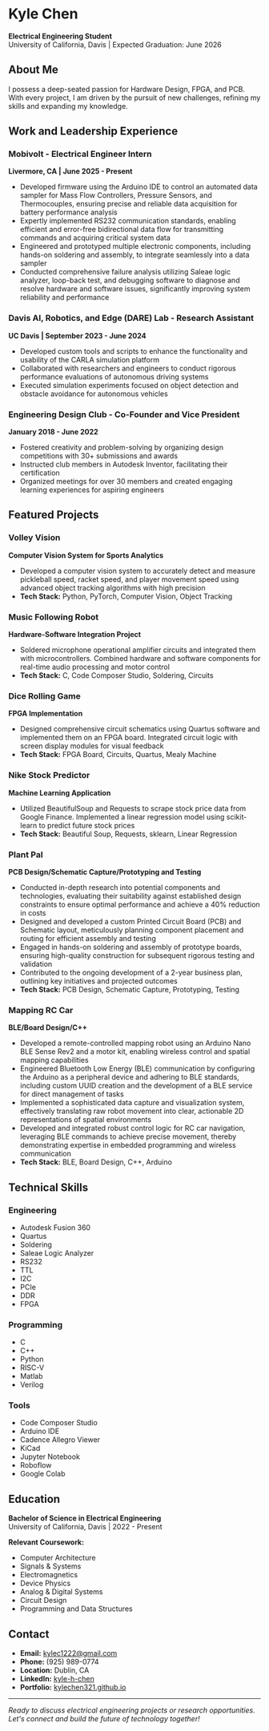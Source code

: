 # Kyle Chen

**Electrical Engineering Student**  
University of California, Davis | Expected Graduation: June 2026

## About Me

I possess a deep-seated passion for Hardware Design, FPGA, and PCB. With every project, I am driven by the pursuit of new challenges, refining my skills and expanding my knowledge.

## Work and Leadership Experience

### Mobivolt - Electrical Engineer Intern
**Livermore, CA | June 2025 - Present**
- Developed firmware using the Arduino IDE to control an automated data sampler for Mass Flow Controllers, Pressure Sensors, and Thermocouples, ensuring precise and reliable data acquisition for battery performance analysis
- Expertly implemented RS232 communication standards, enabling efficient and error-free bidirectional data flow for transmitting commands and acquiring critical system data
- Engineered and prototyped multiple electronic components, including hands-on soldering and assembly, to integrate seamlessly into a data sampler
- Conducted comprehensive failure analysis utilizing Saleae logic analyzer, loop-back test, and debugging software to diagnose and resolve hardware and software issues, significantly improving system reliability and performance

### Davis AI, Robotics, and Edge (DARE) Lab - Research Assistant
**UC Davis | September 2023 - June 2024**
- Developed custom tools and scripts to enhance the functionality and usability of the CARLA simulation platform
- Collaborated with researchers and engineers to conduct rigorous performance evaluations of autonomous driving systems
- Executed simulation experiments focused on object detection and obstacle avoidance for autonomous vehicles

### Engineering Design Club - Co-Founder and Vice President
**January 2018 - June 2022**
- Fostered creativity and problem-solving by organizing design competitions with 30+ submissions and awards
- Instructed club members in Autodesk Inventor, facilitating their certification
- Organized meetings for over 30 members and created engaging learning experiences for aspiring engineers

## Featured Projects

### Volley Vision
**Computer Vision System for Sports Analytics**
- Developed a computer vision system to accurately detect and measure pickleball speed, racket speed, and player movement speed using advanced object tracking algorithms with high precision
- **Tech Stack:** Python, PyTorch, Computer Vision, Object Tracking

### Music Following Robot
**Hardware-Software Integration Project**
- Soldered microphone operational amplifier circuits and integrated them with microcontrollers. Combined hardware and software components for real-time audio processing and motor control
- **Tech Stack:** C, Code Composer Studio, Soldering, Circuits

### Dice Rolling Game
**FPGA Implementation**
- Designed comprehensive circuit schematics using Quartus software and implemented them on an FPGA board. Integrated circuit logic with screen display modules for visual feedback
- **Tech Stack:** FPGA Board, Circuits, Quartus, Mealy Machine

### Nike Stock Predictor
**Machine Learning Application**
- Utilized BeautifulSoup and Requests to scrape stock price data from Google Finance. Implemented a linear regression model using scikit-learn to predict future stock prices
- **Tech Stack:** Beautiful Soup, Requests, sklearn, Linear Regression

### Plant Pal
**PCB Design/Schematic Capture/Prototyping and Testing**
- Conducted in-depth research into potential components and technologies, evaluating their suitability against established design constraints to ensure optimal performance and achieve a 40% reduction in costs
- Designed and developed a custom Printed Circuit Board (PCB) and Schematic layout, meticulously planning component placement and routing for efficient assembly and testing
- Engaged in hands-on soldering and assembly of prototype boards, ensuring high-quality construction for subsequent rigorous testing and validation
- Contributed to the ongoing development of a 2-year business plan, outlining key initiatives and projected outcomes
- **Tech Stack:** PCB Design, Schematic Capture, Prototyping, Testing

### Mapping RC Car
**BLE/Board Design/C++**
- Developed a remote-controlled mapping robot using an Arduino Nano BLE Sense Rev2 and a motor kit, enabling wireless control and spatial mapping capabilities
- Engineered Bluetooth Low Energy (BLE) communication by configuring the Arduino as a peripheral device and adhering to BLE standards, including custom UUID creation and the development of a BLE service for direct management of tasks
- Implemented a sophisticated data capture and visualization system, effectively translating raw robot movement into clear, actionable 2D representations of spatial environments
- Developed and integrated robust control logic for RC car navigation, leveraging BLE commands to achieve precise movement, thereby demonstrating expertise in embedded programming and wireless communication
- **Tech Stack:** BLE, Board Design, C++, Arduino

## Technical Skills

### Engineering
- Autodesk Fusion 360
- Quartus
- Soldering
- Saleae Logic Analyzer
- RS232
- TTL
- I2C
- PCIe
- DDR
- FPGA

### Programming
- C
- C++
- Python
- RISC-V
- Matlab
- Verilog

### Tools
- Code Composer Studio
- Arduino IDE
- Cadence Allegro Viewer
- KiCad
- Jupyter Notebook
- Roboflow
- Google Colab

## Education

**Bachelor of Science in Electrical Engineering**  
University of California, Davis | 2022 - Present

**Relevant Coursework:**
- Computer Architecture
- Signals & Systems
- Electromagnetics
- Device Physics
- Analog & Digital Systems
- Circuit Design
- Programming and Data Structures

## Contact

- **Email:** kylec1222@gmail.com
- **Phone:** (925) 989-0774
- **Location:** Dublin, CA
- **LinkedIn:** [kyle-h-chen](https://www.linkedin.com/in/kyle-h-chen/)
- **Portfolio:** [kylechen321.github.io](https://kylechen321.github.io/)

---

*Ready to discuss electrical engineering projects or research opportunities. Let's connect and build the future of technology together!*